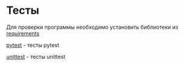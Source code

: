 # Тесты

Для проверки программы необходимо установить библиотеки из [requirements](requirements.txt)

[pytest](Task1/test_main_pytest.py) - тесты pytest

[unittest](Task1/test_unit.py) - тесты unittest

